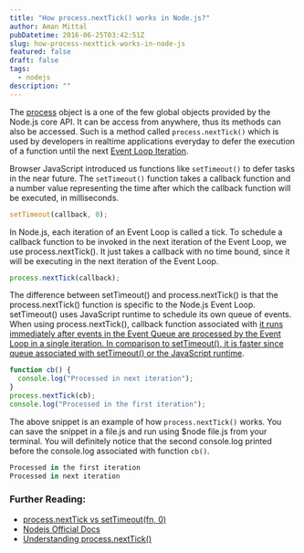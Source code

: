 ```yaml
---
title: "How process.nextTick() works in Node.js?"
author: Aman Mittal
pubDatetime: 2016-06-25T03:42:51Z
slug: how-process-nexttick-works-in-node-js
featured: false
draft: false
tags:
  - nodejs
description: ""
---
```


The [process](https://nodejs.org/api/process.html) object is a one of the few global objects provided by the Node.js core API. It can be access from anywhere, thus its methods can also be accessed. Such is a method called `process.nextTick()` which is used by developers in realtime applications everyday to defer the execution of a function until the next [Event Loop Iteration](https://medium.com/@amanhimself/the-node-js-system-51090c35dddc).

Browser JavaScript introduced us functions like `setTimeout()` to defer tasks in the near future. The `setTimeout()` function takes a callback function and a number value representing the time after which the callback function will be executed, in milliseconds.

```js
setTimeout(callback, 0);
```

In Node.js, each iteration of an Event Loop is called a tick. To schedule a callback function to be invoked in the next iteration of the Event Loop, we use process.nextTick(). It just takes a callback with no time bound, since it will be executing in the next iteration of the Event Loop.

```js
process.nextTick(callback);
```

The difference between setTimeout() and process.nextTick() is that the process.nextTick() function is specific to the Node.js Event Loop. setTimeout() uses JavaScript runtime to schedule its own queue of events. When using process.nextTick(), callback function associated with [it runs immediately after events in the Event Queue are processed by the Event Loop in a single iteration. In comparison to setTimeout(), it is faster since queue associated with setTimeout() or the JavaScript runtime](https://gist.github.com/mmalecki/1257394).

```js
function cb() {
  console.log("Processed in next iteration");
}
process.nextTick(cb);
console.log("Processed in the first iteration");
```

The above snippet is an example of how `process.nextTick()` works. You can save the snippet in a file.js and run using \$node file.js from your terminal. You will definitely notice that the second console.log printed before the console.log associated with function `cb()`.

```js
Processed in the first iteration
Processed in next iteration
```

### Further Reading:

- [process.nextTick vs setTimeout(fn, 0)](https://gist.github.com/mmalecki/1257394)
- [Nodejs Official Docs](https://nodejs.org/docs/latest/api/process.html#process_process_nexttick_callback_args)
- [Understanding process.nextTick()](https://howtonode.org/understanding-process-next-tick)
